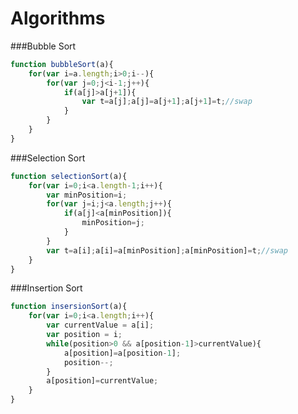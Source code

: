 # Algorithms

###Bubble Sort
```javascript
function bubbleSort(a){
	for(var i=a.length;i>0;i--){
		for(var j=0;j<i-1;j++){
			if(a[j]>a[j+1]){
				var t=a[j];a[j]=a[j+1];a[j+1]=t;//swap
			}
		}			
	}
}
```

###Selection Sort
```javascript
function selectionSort(a){
	for(var i=0;i<a.length-1;i++){
		var minPosition=i;		
		for(var j=i;j<a.length;j++){
			if(a[j]<a[minPosition]){				
				minPosition=j;
			}
		}		
		var t=a[i];a[i]=a[minPosition];a[minPosition]=t;//swap
	}
}
```

###Insertion Sort
```javascript
function insersionSort(a){
	for(var i=0;i<a.length;i++){
		var currentValue = a[i];
		var position = i;
		while(position>0 && a[position-1]>currentValue){
			a[position]=a[position-1];
			position--;
		}
		a[position]=currentValue;
	}
}
```

